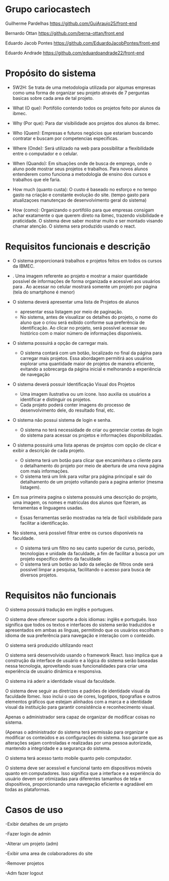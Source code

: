 # Grupo cariocastech
Guilherme Pardelhas https://github.com/GuiAraujo25/front-end

Bernardo Ottan  https://github.com/berna-ottan/front.end

Eduardo Jacob Pontes https://github.com/EduardoJacobPontes/front-end

Eduardo Andrade https://github.com/eduardoandrade22/front-end

# Propósito do sistema
- 5W2H:
Se trata de uma metodologia utilizada por algumas empresas como uma forma de organizar seu projeto através de 7 perguntas basicas sobre cada area de tal projeto.

- What (O que):
   Portifólio contendo todos os projetos feito por alunos da ibmec.

- Why (Por que):
   Para dar visibilidade aos projetos dos alunos da ibmec.

- Who (Quem):
   Empresas e futuros negócios que estariam buscando contratar e buscam por competencias especificas.

- Where (Onde):
   Será utilizado na web para possibilitar a flexibilidade entre o computador e o celular.

- When (Quando):
   Em situações onde de busca de emprego, onde o aluno pode mostrar seus projetos e trabalhos. Para novos alunos entenderem como funciona a metodologia de ensino dos cursos e trabalhos que ele faria.

- How much (quanto custa):
   O custo é baseado no esforço e no tempo gasto na criação e constante evolução do site. (tempo gasto para atualizaçoes manutençao de desenvolvimento geral do sistema)

- How (como):
   Organizando o portifólio para que empresas consigam achar exatamente o que querem direto na ibmec, trazendo visibilidade e praticidade. O sistema deve saber mostrar muito e ser montado visando chamar atenção. O sistema sera produzido usando o react.


# Requisitos funcionais e descrição
- O sistema proporcionará trabalhos e projetos feitos em todos os cursos da IBMEC.
- 
   . Uma imagem referente ao projeto e mostrar a maior quantidade possível de informações de forma organizada e acessível aos usuários para 
   . Ao acessar no celular mostrará somente um projeto por página (tela do smartphone é menor) 

 
- O sistema deverá apresentar uma lista de Projetos de alunos
  - apresentar essa listagem por meio de paginação.
  - No sistema, antes de visualizar os detalhes do projeto, o nome do aluno que o criou será exibido conforme sua preferência de identificação. Ao clicar no projeto, será possível acessar seu histórico com o 
  maior número de informações disponíveis.


  
- O sistema possuirá a opção de carregar mais.
  - O sistema contará com um botão, localizado no final da página para carregar mais projetos. Essa abordagem permitirá aos usuários explorar uma quantidade maior de projetos de maneira eficiente, evitando a sobrecarga da página inicial e melhorando a experiência de navegação


  
- O sistema deverá possuir Identificação Visual dos Projetos
  - Uma imagem ilustrativa ou um ícone. Isso auxilia os usuários a identificar e distinguir os projetos.
  - Cada projeto poderá conter imagens do processo de desenvolvimento dele, do resultado final, etc.

  
- O sistema não possui sistema de login e senha.
  - O sistema no terá necessidade de criar ou gerenciar contas de login do sistema para acessar os projetos e informações disponibilizadas.

  
- O sistema possuirá uma lista apenas de projetos com opção de clicar e exibir a descrição de cada projeto.
  - O sistema terá um botão para clicar que encaminhara o cliente para o detalhamento do projeto por meio de abertura de uma nova página com mais informações. 
  - O sistema terá um link para voltar pra página principal e sair do detalhamento de um projeto voltando para a pagina anterior (mesma listagem). 

  
- Em sua primeira pagina o sistema possuirá uma descrição do projeto, uma imagem, os nomes e matriculas dos alunos que fizeram, as 
 ferramentas e linguagens usadas.
  - Essas ferramentas serão mostradas na tela de fácil visibilidade para facilitar a identificação. 
  
- No sistema, será possível filtrar entre os cursos disponíveis na faculdade.
  - O sistema terá um filtro no seu canto superior de curso, período, tecnologias e unidade da faculdade, a fim de facilitar a busca por um projeto específico dentro da faculdade 
  - O sistema terá um botão ao lado da seleção de filtros onde será possível limpar a pesquisa, facilitando o acesso para busca de diversos projetos. 
  
 
  

# Requisitos não funcionais 
O sistema possuirá tradução em inglês e portugues.

O sistema deve oferecer suporte a dois idiomas: inglês e português. Isso significa que todos os textos e interfaces do sistema serão traduzidos e apresentados em ambas as línguas, permitindo que os usuários escolham o idioma de sua preferência para navegação e interação com o conteúdo.

O sistema será produzido ultilizando react

O sistema será desenvolvido usando o framework React. Isso implica que a construção da interface de usuário e a lógica do sistema serão baseadas nessa tecnologia, aproveitando suas funcionalidades para criar uma experiência de usuário dinâmica e responsiva.

O sistema irá aderir a identidade visual da faculdade.

O sistema deve seguir as diretrizes e padrões de identidade visual da faculdade Ibmec. Isso inclui o uso de cores, logotipos, tipografias e outros elementos gráficos que estejam alinhados com a marca e a identidade visual da instituição para garantir consistência e reconhecimento visual.

Apenas o administrador sera capaz de organizar de modificar coisas no sistema.

(Apenas o administrador do sistema terá permissão para organizar e modificar os conteúdos e as configurações do sistema. Isso garante que as alterações sejam controladas e realizadas por uma pessoa autorizada, mantendo a integridade e a segurança do sistema.

O sistema terá acesso tanto mobile quanto pelo computador.

O sistema deve ser acessível e funcional tanto em dispositivos móveis quanto em computadores. Isso significa que a interface e a experiência do usuário devem ser otimizadas para diferentes tamanhos de tela e dispositivos, proporcionando uma navegação eficiente e agradável em todas as plataformas.

# Casos de uso
-Exibir detalhes de um projeto 

-Fazer login de admin

-Alterar um projeto  (adm)

-Exibir uma area de colaboradores do site

-Remover projetos

-Adm fazer logout



















